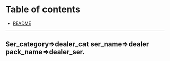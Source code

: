 # Table of contents

* [README](README.md)
---------------------

Ser_category=>dealer_cat
ser_name=>dealer
pack_name=>dealer_ser.
-------------------


